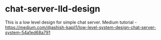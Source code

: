 # chat-server-lld-design
This is a low level design for simple chat server. 
Medium tutorial - https://medium.com/@ashish-kapil1/low-level-system-design-chat-server-system-54a1ed68a791

